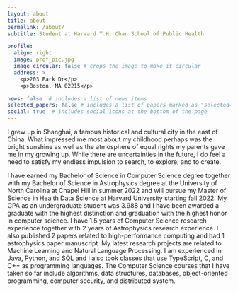 ```yaml
---
layout: about
title: about
permalink: /about/
subtitle: Student at Harvard T.H. Chan School of Public Health

profile:
  align: right
  image: prof_pic.jpg
  image_circular: false # crops the image to make it circular
  address: >
    <p>203 Park Dr</p>
    <p>Boston, MA 02215</p>

news: false  # includes a list of news items
selected_papers: false # includes a list of papers marked as "selected={true}"
social: true  # includes social icons at the bottom of the page
---
```


I grew up in Shanghai, a famous historical and cultural city in the east of China. What impressed me most about my childhood perhaps was the bright sunshine as well as the atmosphere of equal rights my parents gave me in my growing up. While there are uncertainties in the future, I do feel a need to satisfy my endless impulsion to search, to explore, and to create.

I have earned my Bachelor of Science in Computer Science degree together with my Bachelor of Science in Astrophysics degree at the University of North Carolina at Chapel Hill in summer 2022 and will pursue my Master of Science in Health Data Science at Harvard University starting fall 2022. My GPA as an undergraduate student was 3.988 and I have been awarded a graduate with the highest distinction and graduation with the highest honor in computer science. I have 1.5 years of Computer Science research experience together with 2 years of Astrophysics research experience. I also published 2 papers related to high-performance computing and had 1 astrophysics paper manuscript. My latest research projects are related to Machine Learning and Natural Language Processing. I am experienced in Java, Python, and SQL and I also took classes that use TypeScript, C, and C++ as programming languages. The Computer Science courses that I have taken so far include algorithms, data structures, databases, object-oriented programming, computer security, and distributed system.
